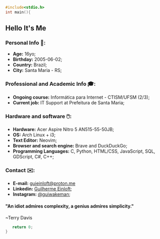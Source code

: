 ```c
#include<stdio.h>
int main(){
```
## Hello It's Me

### Personal Info 🙋:
- <b>Age:</b> 16yo;
- <b>Birthday:</b> 2005-06-02;
- <b>Country:</b> Brazil;
- <b>City:</b> Santa Maria - RS;

### Professional and Academic Info 🎓:
- <b>Ongoing course:</b> Informática para Internet - CTISM/UFSM (2/3);
- <b>Current job:</b> IT Support at Prefeitura de Santa Maria;

### Hardware and software 🖱️:
- <b>Hardware:</b> Acer Aspire Nitro 5 AN515-55-50JB;
- <b>OS:</b> Arch Linux + i3;
- <b>Text Editor:</b> Neovim;
- <b>Browser and search engine:</b> Brave and DuckDuckGo;
- <b>Programming Languages:</b> C, Python, HTML/CSS, JavaScript, SQL, GDScript, C#, C++;

### Contact ✉️:
- <b>E-mail:</b> guieinloft@proton.me
- <b>Linkedin:</b> [Guilherme Einloft](https://www.linkedin.com/in/guilherme-einloft-586615215);
- <b>Instagram:</b> [@guiwakeman](instagram.com/guiwakeman);

#### "An idiot admires complexity, a genius admires simplicity."
~Terry Davis

```c
   return 0;
}
```
